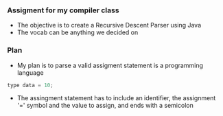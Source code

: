 
### Assigment for my compiler class

- The objective is to create a Recursive Descent Parser using Java
- The vocab can be anything we decided on

### Plan

- My plan is to parse a valid assigment statement is a programming language
```java
type data = 10;
```

- The assingment statement has to include an identifier, the assignment '=' symbol and the value to
	assign, and ends with a semicolon
